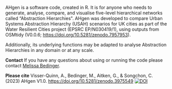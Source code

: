 AHgen is a software code, created in R. It is for anyone who needs to generate, analyse, compare, and visualise five-level hierarchical networks called “Abstraction Hierarchies". AHgen was developed to compare Urban Systems Abstraction Hierarchy (USAH) scenarios for UK cities as part of the Water Resilient Cities project (EPSRC EP/N030419/1), using outputs from OSMtidy (V0.0.6; https://doi.org/10.5281/zenodo.7957953). 

Additionally, its underlying functions may be adapted to analyse Abstraction Hierarchies in any domain or at any scale.

**Contact** If you have any questions about using or running the code please contact [Melissa Bedinger](dr.m.bedinger@gmail.com).

**Please cite** Visser-Quinn, A., Bedinger, M., Aitken, G., & Songchon, C. (2023) AHgen V1.0. https://doi.org/10.5281/zenodo.3975549 [![DOI](https://zenodo.org/badge/DOI/10.5281/zenodo.3975549.svg)](https://doi.org/10.5281/zenodo.3975549)
